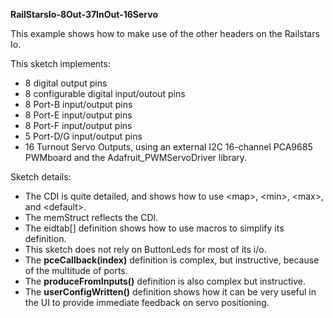 **RailStarsIo-8Out-37InOut-16Servo**

This example shows how to make use of the other headers on the Railstars Io.  

This sketch implements: 
-  8 digital output pins
-  8 configurable digital input/outout pins
-  8 Port-B input/output pins
-  8 Port-E input/output pins
-  8 Port-F input/output pins
-  5 Port-D/G input/output pins
-  16 Turnout Servo Outputs, using an external I2C 16-channel PCA9685 PWMboard and the Adafruit_PWMServoDriver library.  

Sketch details:
-  The CDI is quite detailed, and shows how to use \<map\>, \<min\>, \<max\>, and \<default\>.  
-  The memStruct reflects the CDI.  
- The eidtab[] definition shows how to use macros to simplify its definition.  
-  This sketch does not rely on ButtonLeds for most of its i/o.  
-  The **pceCallback(index)** definition is complex, but instructive, because of the multitude of ports.  
-  The **produceFromInputs()** definition is also complex but instructive.  
-  The **userConfigWritten()** definition shows how it can be very useful in the UI to provide immediate feedback on servo positioning.  

